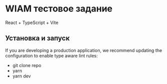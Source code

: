 # WIAM тестовое задание
React + TypeScript + Vite

## Установка и запуск 

If you are developing a production application, we recommend updating the configuration to enable type aware lint rules:

- git clone repo
- yarn
- yarn dev
